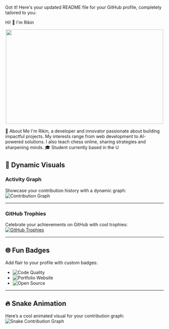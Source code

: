 
Got it! Here's your updated README file for your GitHub profile, completely tailored to you:

Hi! 👋 I'm Rikin
<!-- Typing Effect -->

<div align="center"><kbd><img src="https://media.giphy.com/media/l0HlQZQqcbgXIFiQo/giphy.gif" width="500" height="300"></kbd></div>

🌟 About Me
I'm Rikin, a developer and innovator passionate about building impactful projects. My interests range from web development to AI-powered solutions. I also teach chess online, sharing strategies and sharpening minds.
🎓 Student currently based in the U

## 🎨 Dynamic Visuals  

### **Activity Graph**  
Showcase your contribution history with a dynamic graph:  
![Contribution Graph](https://activity-graph.herokuapp.com/graph?username=yourusername&bg_color=1A2B34&color=E44D26&line=4E8CC0&point=FFFFFF&area=true&hide_border=true)

---

### **GitHub Trophies**  
Celebrate your achievements on GitHub with cool trophies:  
[![GitHub Trophies](https://github-profile-trophy.vercel.app/?username=yourusername&theme=onedark&rank=SECRET,SSS,AAA,AA,A)](https://github.com/ryo-ma/github-profile-trophy)

---

## 🌐 Fun Badges  

Add flair to your profile with custom badges:  
- ![Code Quality](https://img.shields.io/badge/Code%20Quality-A%2B-blue?style=for-the-badge)  
- ![Portfolio Website](https://img.shields.io/badge/My%20Website-Active-green?style=for-the-badge)  
- ![Open Source](https://img.shields.io/badge/Open%20Source-Contributor-orange?style=for-the-badge)

---

## 🔥 Snake Animation  
Here’s a cool animated visual for your contribution graph:  
![Snake Contribution Graph](https://github.com/yourusername/yourusername/blob/output/github-contribution-grid-snake-dark.svg)

